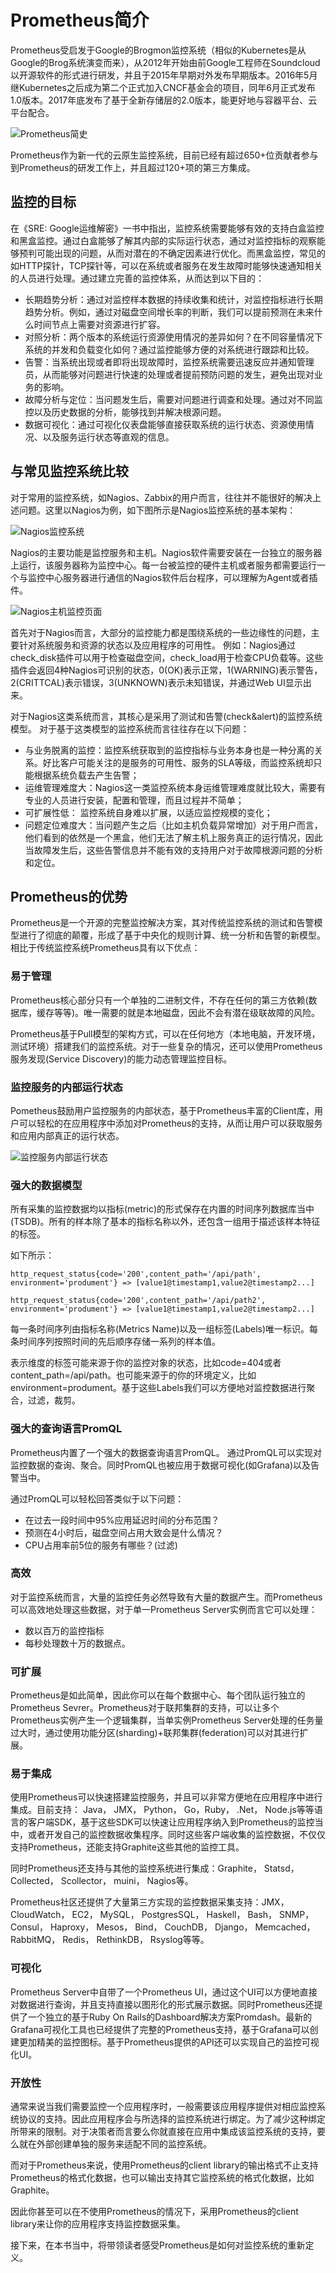 # Prometheus简介

Prometheus受启发于Google的Brogmon监控系统（相似的Kubernetes是从Google的Brog系统演变而来），从2012年开始由前Google工程师在Soundcloud以开源软件的形式进行研发，并且于2015年早期对外发布早期版本。2016年5月继Kubernetes之后成为第二个正式加入CNCF基金会的项目，同年6月正式发布1.0版本。2017年底发布了基于全新存储层的2.0版本，能更好地与容器平台、云平台配合。

![Prometheus简史](./static/prometheus-release-roadmaps.png)

Prometheus作为新一代的云原生监控系统，目前已经有超过650+位贡献者参与到Prometheus的研发工作上，并且超过120+项的第三方集成。

## 监控的目标

在《SRE: Google运维解密》一书中指出，监控系统需要能够有效的支持白盒监控和黑盒监控。通过白盒能够了解其内部的实际运行状态，通过对监控指标的观察能够预判可能出现的问题，从而对潜在的不确定因素进行优化。而黑盒监控，常见的如HTTP探针，TCP探针等，可以在系统或者服务在发生故障时能够快速通知相关的人员进行处理。通过建立完善的监控体系，从而达到以下目的：

* 长期趋势分析：通过对监控样本数据的持续收集和统计，对监控指标进行长期趋势分析。例如，通过对磁盘空间增长率的判断，我们可以提前预测在未来什么时间节点上需要对资源进行扩容。
* 对照分析：两个版本的系统运行资源使用情况的差异如何？在不同容量情况下系统的并发和负载变化如何？通过监控能够方便的对系统进行跟踪和比较。
* 告警：当系统出现或者即将出现故障时，监控系统需要迅速反应并通知管理员，从而能够对问题进行快速的处理或者提前预防问题的发生，避免出现对业务的影响。
* 故障分析与定位：当问题发生后，需要对问题进行调查和处理。通过对不同监控以及历史数据的分析，能够找到并解决根源问题。
* 数据可视化：通过可视化仪表盘能够直接获取系统的运行状态、资源使用情况、以及服务运行状态等直观的信息。

## 与常见监控系统比较

对于常用的监控系统，如Nagios、Zabbix的用户而言，往往并不能很好的解决上述问题。这里以Nagios为例，如下图所示是Nagios监控系统的基本架构：

![Nagios监控系统](./static/nagios-platform.png)

Nagios的主要功能是监控服务和主机。Nagios软件需要安装在一台独立的服务器上运行，该服务器称为监控中心。每一台被监控的硬件主机或者服务都需要运行一个与监控中心服务器进行通信的Nagios软件后台程序，可以理解为Agent或者插件。

![Nagios主机监控页面](./static/nagios-ui.png)

首先对于Nagios而言，大部分的监控能力都是围绕系统的一些边缘性的问题，主要针对系统服务和资源的状态以及应用程序的可用性。 例如：Nagios通过check_disk插件可以用于检查磁盘空间，check_load用于检查CPU负载等。这些插件会返回4种Nagios可识别的状态，0(OK)表示正常，1(WARNING)表示警告，2(CRITTCAL)表示错误，3(UNKNOWN)表示未知错误，并通过Web UI显示出来。

对于Nagios这类系统而言，其核心是采用了测试和告警(check&alert)的监控系统模型。 对于基于这类模型的监控系统而言往往存在以下问题：

* 与业务脱离的监控：监控系统获取到的监控指标与业务本身也是一种分离的关系。好比客户可能关注的是服务的可用性、服务的SLA等级，而监控系统却只能根据系统负载去产生告警；
* 运维管理难度大：Nagios这一类监控系统本身运维管理难度就比较大，需要有专业的人员进行安装，配置和管理，而且过程并不简单；
* 可扩展性低： 监控系统自身难以扩展，以适应监控规模的变化；
* 问题定位难度大：当问题产生之后（比如主机负载异常增加）对于用户而言，他们看到的依然是一个黑盒，他们无法了解主机上服务真正的运行情况，因此当故障发生后，这些告警信息并不能有效的支持用户对于故障根源问题的分析和定位。

## Prometheus的优势

Prometheus是一个开源的完整监控解决方案，其对传统监控系统的测试和告警模型进行了彻底的颠覆，形成了基于中央化的规则计算、统一分析和告警的新模型。 相比于传统监控系统Prometheus具有以下优点：

### 易于管理

Prometheus核心部分只有一个单独的二进制文件，不存在任何的第三方依赖(数据库，缓存等等)。唯一需要的就是本地磁盘，因此不会有潜在级联故障的风险。

Prometheus基于Pull模型的架构方式，可以在任何地方（本地电脑，开发环境，测试环境）搭建我们的监控系统。对于一些复杂的情况，还可以使用Prometheus服务发现(Service Discovery)的能力动态管理监控目标。

### 监控服务的内部运行状态

Pometheus鼓励用户监控服务的内部状态，基于Prometheus丰富的Client库，用户可以轻松的在应用程序中添加对Prometheus的支持，从而让用户可以获取服务和应用内部真正的运行状态。

![监控服务内部运行状态](./static/monitor-internal.png)

### 强大的数据模型

所有采集的监控数据均以指标(metric)的形式保存在内置的时间序列数据库当中(TSDB)。所有的样本除了基本的指标名称以外，还包含一组用于描述该样本特征的标签。

如下所示：

```
http_request_status{code='200',content_path='/api/path', environment='produment'} => [value1@timestamp1,value2@timestamp2...]

http_request_status{code='200',content_path='/api/path2', environment='produment'} => [value1@timestamp1,value2@timestamp2...]
```

每一条时间序列由指标名称(Metrics Name)以及一组标签(Labels)唯一标识。每条时间序列按照时间的先后顺序存储一系列的样本值。

表示维度的标签可能来源于你的监控对象的状态，比如code=404或者content_path=/api/path。也可能来源于的你的环境定义，比如environment=produment。基于这些Labels我们可以方便地对监控数据进行聚合，过滤，裁剪。

### 强大的查询语言PromQL

Prometheus内置了一个强大的数据查询语言PromQL。 通过PromQL可以实现对监控数据的查询、聚合。同时PromQL也被应用于数据可视化(如Grafana)以及告警当中。

通过PromQL可以轻松回答类似于以下问题：

* 在过去一段时间中95%应用延迟时间的分布范围？
* 预测在4小时后，磁盘空间占用大致会是什么情况？
* CPU占用率前5位的服务有哪些？(过滤)

### 高效

对于监控系统而言，大量的监控任务必然导致有大量的数据产生。而Prometheus可以高效地处理这些数据，对于单一Prometheus Server实例而言它可以处理：

* 数以百万的监控指标
* 每秒处理数十万的数据点。

### 可扩展

Prometheus是如此简单，因此你可以在每个数据中心、每个团队运行独立的Prometheus Sevrer。Prometheus对于联邦集群的支持，可以让多个Prometheus实例产生一个逻辑集群，当单实例Prometheus Server处理的任务量过大时，通过使用功能分区(sharding)+联邦集群(federation)可以对其进行扩展。

### 易于集成

使用Prometheus可以快速搭建监控服务，并且可以非常方便地在应用程序中进行集成。目前支持： Java， JMX， Python， Go，Ruby， .Net， Node.js等等语言的客户端SDK，基于这些SDK可以快速让应用程序纳入到Prometheus的监控当中，或者开发自己的监控数据收集程序。同时这些客户端收集的监控数据，不仅仅支持Prometheus，还能支持Graphite这些其他的监控工具。

同时Prometheus还支持与其他的监控系统进行集成：Graphite， Statsd， Collected， Scollector， muini， Nagios等。

Prometheus社区还提供了大量第三方实现的监控数据采集支持：JMX， CloudWatch， EC2， MySQL， PostgresSQL， Haskell， Bash， SNMP， Consul， Haproxy， Mesos， Bind， CouchDB， Django， Memcached， RabbitMQ， Redis， RethinkDB， Rsyslog等等。

### 可视化

Prometheus Server中自带了一个Prometheus UI，通过这个UI可以方便地直接对数据进行查询，并且支持直接以图形化的形式展示数据。同时Prometheus还提供了一个独立的基于Ruby On Rails的Dashboard解决方案Promdash。最新的Grafana可视化工具也已经提供了完整的Prometheus支持，基于Grafana可以创建更加精美的监控图标。基于Prometheus提供的API还可以实现自己的监控可视化UI。

### 开放性

通常来说当我们需要监控一个应用程序时，一般需要该应用程序提供对相应监控系统协议的支持。因此应用程序会与所选择的监控系统进行绑定。为了减少这种绑定所带来的限制。对于决策者而言要么你就直接在应用中集成该监控系统的支持，要么就在外部创建单独的服务来适配不同的监控系统。

而对于Prometheus来说，使用Prometheus的client library的输出格式不止支持Prometheus的格式化数据，也可以输出支持其它监控系统的格式化数据，比如Graphite。

因此你甚至可以在不使用Prometheus的情况下，采用Prometheus的client library来让你的应用程序支持监控数据采集。

接下来，在本书当中，将带领读者感受Prometheus是如何对监控系统的重新定义。
